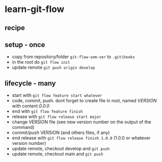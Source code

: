 # learn-git-flow

## recipe
## setup - once
* copy from repository/folder `git-flow-sem-ver` to `.git\hooks`
* in the root do `git flow init`
* update remote `git push origin develop`

## lifecycle - many
* start with `git flow feature start whatever`
* code, commit, push. dont forget to create file in root, named *VERSION* with content *0.0.0* 
* end with `git flow feature finish`
* release with `git flow release start major`
* change VERSION file (see new version number on the output of the command)
* commit/push VERSION (and others files, if any)
* end release with `git flow release finish 1.0.0` (1.0.0 or whatever version number)
* update remote, checkout develop and `git push`
* update remote, checkout main and `git push`
